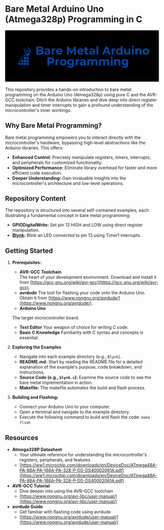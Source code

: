 # Bare Metal Arduino Uno (Atmega328p) Programming in C

![Bare Metal Arduino Uno Programming](Img/Bare_Metal_Arduino_Programming.png)

This repository provides a hands-on introduction to bare metal programming on the Arduino Uno (Atmega328p) using pure C and the AVR-GCC toolchain. Ditch the Arduino libraries and dive deep into direct register manipulation and timer interrupts to gain a profound understanding of the microcontroller's inner workings.

## Why Bare Metal Programming?

Bare metal programming empowers you to interact directly with the microcontroller's hardware, bypassing high-level abstractions like the Arduino libraries. This offers:

- **Enhanced Control:** Precisely manipulate registers, timers, interrupts, and peripherals for customized functionality.
- **Optimized Performance:** Eliminate library overhead for faster and more efficient code execution.
- **Deeper Understanding:** Gain invaluable insights into the microcontroller's architecture and low-level operations.

## Repository Content

The repository is structured into several self-contained examples, each illustrating a fundamental concept in bare metal programming:

- **GPIODigitalWrite:** Set pin 13 HIGH and LOW using direct register manipulation.
- **[Blynk](Blynk/Readme.md):**  Blink an LED connected to pin 13 using Timer1 interrupts.


## Getting Started

1. **Prerequisites:**
   - **AVR-GCC Toolchain**  
   The heart of your development environment. Download and install it from [https://gcc.gnu.org/wiki/avr-gcc](https://gcc.gnu.org/wiki/avr-gcc).
   - **avrdude** 
    The tool for flashing your code onto the Arduino Uno.  Obtain it from [https://www.nongnu.org/avrdude/](https://www.nongnu.org/avrdude/).
   - **Arduino Uno** 

   The target microcontroller board.
   - **Text Editor** Your weapon of choice for writing C code.
   - **Basic C Knowledge** Familiarity with C syntax and concepts is essential.

2. **Exploring the Examples**
   - Navigate into each example directory (e.g., `Blynk`).
   - **README.md:** Start by reading the README file for a detailed explanation of the example's purpose, code breakdown, and instructions.
   - **Source Code (e.g., `blynk.c`):** Examine the source code to see the bare metal implementation in action.
   - **Makefile:** The makefile automates the build and flash process.

3. **Building and Flashing:**
   - Connect your Arduino Uno to your computer.
   - Open a terminal and navigate to the example directory.
   - Execute the following command to build and flash the code: `make flsah`

## Resources

- **Atmega328P Datasheet** 
   - Your ultimate reference for understanding the microcontroller's registers, peripherals, and features 
   - [https://ww1.microchip.com/downloads/en/DeviceDoc/ATmega48A-PA-88A-PA-168A-PA-328-P-DS-DS40002061A.pdf](https://ww1.microchip.com/downloads/en/DeviceDoc/ATmega48A-PA-88A-PA-168A-PA-328-P-DS-DS40002061A.pdf)
- **AVR-GCC Tutorial** 
   - Dive deeper into using the AVR-GCC toolchain 
   - [https://www.nongnu.org/avr-libc/user-manual/](https://www.nongnu.org/avr-libc/user-manual/)
- **avrdude Guide** 
   - Get familiar with flashing code using avrdude
   - [https://www.nongnu.org/avrdude/user-manual/](https://www.nongnu.org/avrdude/user-manual/)
